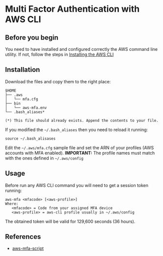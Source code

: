 # Multi Factor Authentication with AWS CLI

## Before you begin
You need to have installed and configured correctly the AWS command line utility. If not, follow the steps in [Installing the AWS CLI](https://docs.aws.amazon.com/cli/latest/userguide/cli-chap-install.html)

## Installation
Download the files and copy them to the right place:
```
$HOME
├── .aws
│   └── mfa.cfg
├── bin
│   └── aws-mfa.env
└── .bash_aliases*

(*) This file should already exists. Append the contents to your file.
```
If you modified the `~/.bash_aliases` then you need to reload it running:
```
source ~/.bash_alisases
```
Edit the `~/.aws/mfa.cfg` sample file and set the ARN of your profiles (AWS accounts with MFA enabled). **IMPORTANT:** The profile names must match with the ones defined in `~/.aws/config`

## Usage
Before run any AWS CLI command you will need to get a session token running:
```
aws-mfa <mfacode> [<aws-profile>]
Where:
   <mfacode> = Code from your assigned MFA device
   <aws-profile> = aws-cli profile usually in ~/.aws/config
```
The obtained token will be valid for 129,600 seconds (36 hours).

## References
* [aws-mfa-script](https://github.com/asagage/aws-mfa-script)
